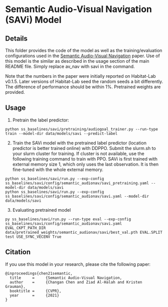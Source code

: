 # Semantic Audio-Visual Navigation (SAVi) Model

## Details 
This folder provides the code of the model as well as the training/evaluation configurations used in the 
[Semantic Audio-Visual Navigation](https://arxiv.org/pdf/2012.11583.pdf) paper.
Use of this model is the similar as described in the usage section of the main README file. 
Simply replace av_nav with savi in the command.

Note that the numbers in the paper were initially reported on Habitat-Lab v0.1.5. Later versions of Habitat-Lab 
seed the random seeds a bit differently. The difference of performance should be within 1%. 
Pretrained weights are provided.

## Usage
1. Pretrain the label predictor:
```
python ss_baselines/savi/pretraining/audiogoal_trainer.py --run-type train --model-dir data/models/savi --predict-label
```
2. Train the SAVi model with the pretrained label predictor (location predictor is better trained online) with DDPPO.
Submit the slurm.sh to your slurm cluster for training. 
If cluster is not available, use the following training command to train with PPO.
SAVi is first trained with external memory size 1, which only uses the last observation.
It is then fine-tuned with the whole external memory.
```
python ss_baselines/savi/run.py --exp-config ss_baselines/savi/config/semantic_audionav/savi_pretraining.yaml --model-dir data/models/savi
python ss_baselines/savi/run.py --exp-config ss_baselines/savi/config/semantic_audionav/savi.yaml --model-dir data/models/savi
```
3. Evaluating pretrained model
```
py ss_baselines/savi/run.py --run-type eval --exp-config ss_baselines/savi/config/semantic_audionav/savi.yaml EVAL_CKPT_PATH_DIR data/pretrained_weights/semantic_audionav/savi/best_val.pth EVAL.SPLIT test USE_SYNC_VECENV True
```

## Citation
If you use this model in your research, please cite the following paper:
```
@inproceedings{chen21semantic,
  title     =     {Semantic Audio-Visual Navigation,
  author    =     {Changan Chen and Ziad Al-Halah and Kristen Grauman},
  booktitle =     {CVPR},
  year      =     {2021}
}
```